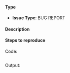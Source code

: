 #### Type

- **Issue Type**: BUG REPORT

#### Description

#### Steps to reproduce

Code:
```java
```

Output:
```
```
